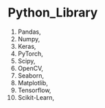 # Python_Library

1. Pandas, 
2. Numpy, 
3. Keras,
3. PyTorch, 
4. Scipy, 
5. OpenCV, 
6. Seaborn, 
7. Matplotlib,
8. Tensorflow,
9. Scikit-Learn, 

